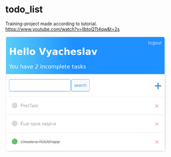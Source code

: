 # todo_list
Training-project made according to tutorial.
https://www.youtube.com/watch?v=llbtoQTt4qw&t=2s


![alt text](https://github.com/thunderpeal/todo_list/blob/master/screenshot.png?raw=true)
